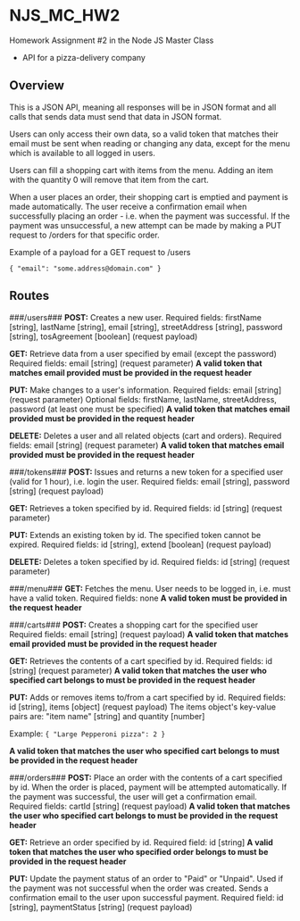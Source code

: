 # NJS_MC_HW2
Homework Assignment #2 in the Node JS Master Class
- API for a pizza-delivery company

## Overview
This is a JSON API, meaning all responses will be in JSON format and all calls that sends data must send that data in JSON format.

Users can only access their own data, so a valid token that matches their email must be sent when reading or changing any data, except for the menu which is available to all logged in users.

Users can fill a shopping cart with items from the menu. Adding an item with the quantity 0 will remove that item from the cart.

When a user places an order, their shopping cart is emptied and payment is made automatically. The user receive a confirmation email when successfully placing an order - i.e. when the payment was successful. If the payment was unsuccessful, a new attempt can be made by making a PUT request to /orders for that specific order.

Example of a payload for a GET request to /users

`{
    "email": "some.address@domain.com"
}`

## Routes
###/users###
**POST:** Creates a new user.
Required fields: firstName [string], lastName [string], email [string], streetAddress [string], password [string], tosAgreement [boolean] (request payload)

**GET:** Retrieve data from a user specified by email (except the password)
Required fields: email [string] (request parameter)
__A valid token that matches email provided must be provided in the request header__

**PUT:** Make changes to a user's information.
Required fields: email [string] (request parameter)
Optional fields: firstName, lastName, streetAddress, password (at least one must be specified) 
__A valid token that matches email provided must be provided in the request header__

**DELETE:** Deletes a user and all related objects (cart and orders).
Required fields: email [string] (request parameter)
__A valid token that matches email provided must be provided in the request header__

###/tokens###
**POST:** Issues and returns a new token for a specified user (valid for 1 hour), i.e. login the user.
Required fields: email [string], password [string] (request payload)

**GET:** Retrieves a token specified by id.
Required fields: id [string] (request parameter)

**PUT:** Extends an existing token by id. The specified token cannot be expired.
Required fields: id [string], extend [boolean] (request payload)

**DELETE:** Deletes a token specified by id.
Required fields: id [string] (request parameter)

###/menu###
**GET:** Fetches the menu. User needs to be logged in, i.e. must have a valid token.
Required fields: none
__A valid token must be provided in the request header__

###/carts###
**POST:** Creates a shopping cart for the specified user 
Required fields: email [string] (request payload)
__A valid token that matches email provided must be provided in the request header__

**GET:** Retrieves the contents of a cart specified by id.
Required fields: id [string] (request parameter)
__A valid token that matches the user who specified cart belongs to must be provided in the request header__

**PUT:** Adds or removes items to/from a cart specified by id.
Required fields: id [string], items [object] (request payload)
The items object's key-value pairs are: "item name" [string] and quantity [number]

Example:
`{
    "Large Pepperoni pizza": 2
}`

__A valid token that matches the user who specified cart belongs to must be provided in the request header__

###/orders###
**POST:** Place an order with the contents of a cart specified by id. When the order is placed, payment will be attempted automatically. If the payment was successful, the user will get a confirmation email.
Required fields: cartId [string] (request payload)
__A valid token that matches the user who specified cart belongs to must be provided in the request header__

**GET:** Retrieve an order specified by id.
Required field: id [string]
__A valid token that matches the user who specified order belongs to must be provided in the request header__

**PUT:** Update the payment status of an order to "Paid" or "Unpaid". Used if the payment was not successful when the order was created. Sends a confirmation email to the user upon successful payment.
Required field: id [string], paymentStatus [string] (request payload)
